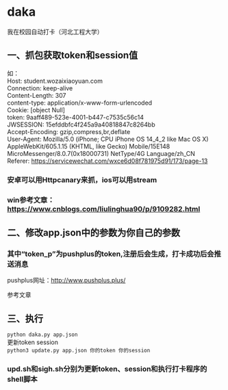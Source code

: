 # daka
我在校园自动打卡（河北工程大学）
## 一、抓包获取token和session值
如：<br/>
Host: student.wozaixiaoyuan.com<br/>
Connection: keep-alive<br/>
Content-Length: 307<br/>
content-type: application/x-www-form-urlencoded<br/>
Cookie: [object Null]<br/>
token: 9aaff489-523e-4001-b447-c7535c56c14<br/>
JWSESSION: 15efddbfc4f245a9a40818847c8264bb<br/>
Accept-Encoding: gzip,compress,br,deflate<br/>
User-Agent: Mozilla/5.0 (iPhone; CPU iPhone OS 14_4_2 like Mac OS X) AppleWebKit/605.1.15 (KHTML, like Gecko) Mobile/15E148 MicroMessenger/8.0.7(0x18000731) NetType/4G Language/zh_CN<br/>
Referer: https://servicewechat.com/wxce6d08f781975d91/173/page-13<br/>

### 安卓可以用Httpcanary来抓，ios可以用stream
### win参考文章：https://www.cnblogs.com/liulinghua90/p/9109282.html 
## 二、修改app.json中的参数为你自己的参数
### 其中“token_p”为pushplus的token,注册后会生成，打卡成功后会推送消息
pushplus网址：http://www.pushplus.plus/

参考文章
## 三、执行
`python daka.py app.json`<br/>
更新token session<br/>
`python3 update.py app.json 你的token 你的session`<br/>

### upd.sh和sigh.sh分别为更新token、session和执行打卡程序的shell脚本
